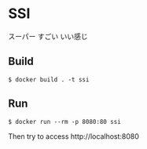 # SSI
スーパー すごい いい感じ

## Build
```
$ docker build . -t ssi
```

## Run
```
$ docker run --rm -p 8080:80 ssi
```

Then try to access http://localhost:8080
